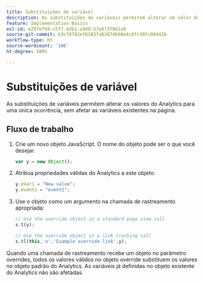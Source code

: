 ```yaml
---
title: Substituições de variável
description: As substituições de variáveis permitem alterar um valor de variável por um único rastreamento ou chamada de link de rastreamento.
feature: Implementation Basics
exl-id: e297ef94-c5f7-42b1-a9d0-57e073f0d1a9
source-git-commit: b3c74782ef6183fa63674b98e4c0fc39fc09441b
workflow-type: ht
source-wordcount: '106'
ht-degree: 100%

---
```


# Substituições de variável

As substituições de variáveis permitem alterar os valores do Analytics para uma única ocorrência, sem afetar as variáveis existentes na página.

## Fluxo de trabalho

1. Crie um novo objeto JavaScript. O nome do objeto pode ser o que você desejar.

   ```js
   var y = new Object();
   ```

2. Atribua propriedades válidas do Analytics a este objeto:

   ```js
   y.eVar1 = "New value";
   y.events = "event2";
   ```

3. Use o objeto como um argumento na chamada de rastreamento apropriada:

   ```js
   // Use the override object in a standard page view call
   s.t(y);
   
   // Use the override object in a link tracking call
   s.tl(this,'o','Example override link',y);
   ```

Quando uma chamada de rastreamento recebe um objeto no parâmetro overrides, todos os valores válidos no objeto override substituem os valores no objeto padrão do Analytics. As variáveis já definidas no objeto existente do Analytics não são afetadas.
